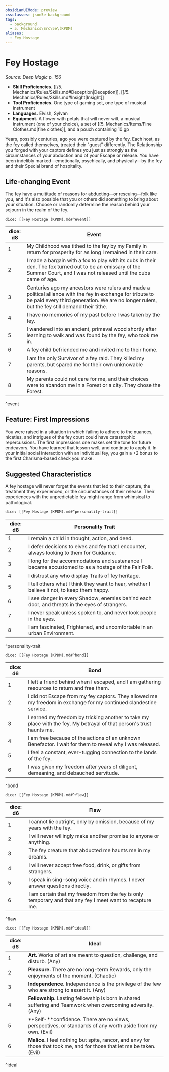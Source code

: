 ```yaml
---
obsidianUIMode: preview
cssclasses: json5e-background
tags:
  - background
  - 5. Mechanics\Src\5e\(KPDM)
aliases:
  - Fey Hostage
---
```

# Fey Hostage
*Source: Deep Magic p. 156*  

- **Skill Proficiencies.** [[/5. Mechanics/Rules/Skills.md#Deception\|Deception]], [[/5. Mechanics/Rules/Skills.md#Insight\|Insight]]  
- **Tool Proficiencies.** One type of gaming set, one type of musical instrument  
- **Languages.** Elvish, Sylvan  
- **Equipment.** A flower with petals that will never wilt, a musical instrument (one of your choice), a set of [[5. Mechanics/Items/Fine Clothes.md\|fine clothes]], and a pouch containing 10 gp  

Years, possibly centuries, ago you were captured by the fey. Each host, as the fey called themselves, treated their "guest" differently. The Relationship you forged with your captors defines you just as strongly as the circumstances of your abduction and of your Escape or release. You have been indelibly marked—emotionally, psychically, and physically—by the fey and their Special brand of hospitality.

## Life-changing Event

The fey have a multitude of reasons for abducting—or rescuing—folk like you, and it's also possible that you or others did something to bring about your situation. Choose or randomly determine the reason behind your sojourn in the realm of the fey.

`dice: [[Fey Hostage (KPDM).md#^event]]`

| dice: d8 | Event |
|----------|-------|
| 1 | My Childhood was tithed to the fey by my Family in return for prosperity for as long I remained in their care. |
| 2 | I made a bargain with a fox to play with its cubs in their den. The fox turned out to be an emissary of the Summer Court, and I was not released until the cubs came of age. |
| 3 | Centuries ago my ancestors were rulers and made a political alliance with the fey in exchange for tribute to be paid every third generation. We are no longer rulers, but the fey still demand their tithe. |
| 4 | I have no memories of my past before I was taken by the fey. |
| 5 | I wandered into an ancient, primeval wood shortly after learning to walk and was found by the fey, who took me in. |
| 6 | A fey child befriended me and invited me to their home. |
| 7 | I am the only Survivor of a fey raid. They killed my parents, but spared me for their own unknowable reasons. |
| 8 | My parents could not care for me, and their choices were to abandon me in a Forest or a city. They chose the Forest. |
^event

## Feature: First Impressions

You were raised in a situation in which failing to adhere to the nuances, niceties, and intrigues of the fey court could have catastrophic repercussions. The first impressions one makes set the tone for future endeavors. You have learned that lesson well, and continue to apply it. In your initial social interaction with an individual fey, you gain a +2 bonus to the first Charisma-based check you make.

## Suggested Characteristics

A fey hostage will never forget the events that led to their capture, the treatment they experienced, or the circumstances of their release. Their experiences with the unpredictable fey might range from whimsical to pathological.

`dice: [[Fey Hostage (KPDM).md#^personality-trait]]`

| dice: d8 | Personality Trait |
|----------|-------------------|
| 1 | I remain a child in thought, action, and deed. |
| 2 | I defer decisions to elves and fey that I encounter, always looking to them for Guidance. |
| 3 | I long for the accommodations and sustenance I became accustomed to as a hostage of the Fair Folk. |
| 4 | I distrust any who display Traits of fey heritage. |
| 5 | I tell others what I think they want to hear, whether I believe it not, to keep them happy. |
| 6 | I see danger in every Shadow, enemies behind each door, and threats in the eyes of strangers. |
| 7 | I never speak unless spoken to, and never look people in the eyes. |
| 8 | I am fascinated, Frightened, and uncomfortable in an urban Environment. |
^personality-trait

`dice: [[Fey Hostage (KPDM).md#^bond]]`

| dice: d6 | Bond |
|----------|------|
| 1 | I left a friend behind when I escaped, and I am gathering resources to return and free them. |
| 2 | I did not Escape from my fey captors. They allowed me my freedom in exchange for my continued clandestine service. |
| 3 | I earned my freedom by tricking another to take my place with the fey. My betrayal of that person's trust haunts me. |
| 4 | I am free because of the actions of an unknown Benefactor. I wait for them to reveal why I was released. |
| 5 | I feel a constant, ever-tugging connection to the lands of the fey. |
| 6 | I was given my freedom after years of diligent, demeaning, and debauched servitude. |
^bond

`dice: [[Fey Hostage (KPDM).md#^flaw]]`

| dice: d6 | Flaw |
|----------|------|
| 1 | I cannot lie outright, only by omission, because of my years with the fey. |
| 2 | I will never willingly make another promise to anyone or anything. |
| 3 | The fey creature that abducted me haunts me in my dreams. |
| 4 | I will never accept free food, drink, or gifts from strangers. |
| 5 | I speak in sing-song voice and in rhymes. I never answer questions directly. |
| 6 | I am certain that my freedom from the fey is only temporary and that any fey I meet want to recapture me. |
^flaw

`dice: [[Fey Hostage (KPDM).md#^ideal]]`

| dice: d6 | Ideal |
|----------|-------|
| 1 | **Art.** Works of art are meant to question, challenge, and disturb. (Any) |
| 2 | **Pleasure.** There are no long-term Rewards, only the enjoyments of the moment. (Chaotic) |
| 3 | **Independence.** Independence is the privilege of the few who are strong to assert it. (Any) |
| 4 | **Fellowship.** Lasting fellowship is born in shared suffering and Teamwork when overcoming adversity. (Any) |
| 5 | **Self-**confidence. There are no views, perspectives, or standards of any worth aside from my own. (Evil) |
| 6 | **Malice.** I feel nothing but spite, rancor, and envy for those that took me, and for those that let me be taken. (Evil) |
^ideal
